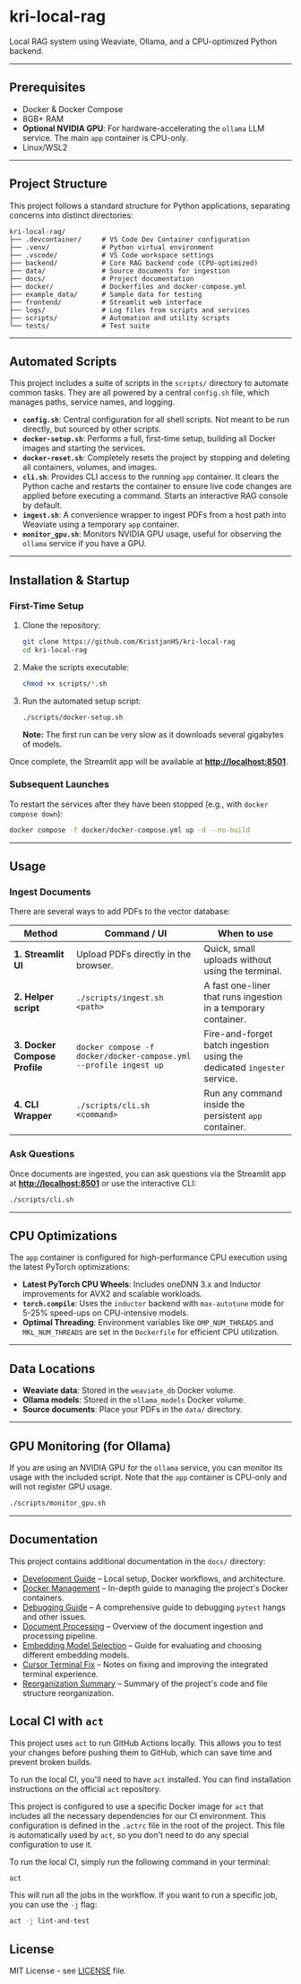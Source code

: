# kri-local-rag

Local RAG system using Weaviate, Ollama, and a CPU-optimized Python backend.

---

## Prerequisites
- Docker & Docker Compose
- 8GB+ RAM
- **Optional NVIDIA GPU**: For hardware-accelerating the `ollama` LLM service. The main `app` container is CPU-only.
- Linux/WSL2

---

## Project Structure

This project follows a standard structure for Python applications, separating concerns into distinct directories:

```
kri-local-rag/
├── .devcontainer/     # VS Code Dev Container configuration
├── .venv/             # Python virtual environment
├── .vscode/           # VS Code workspace settings
├── backend/           # Core RAG backend code (CPU-optimized)
├── data/              # Source documents for ingestion
├── docs/              # Project documentation
├── docker/            # Dockerfiles and docker-compose.yml
├── example_data/      # Sample data for testing
├── frontend/          # Streamlit web interface
├── logs/              # Log files from scripts and services
├── scripts/           # Automation and utility scripts
└── tests/             # Test suite
```

---

## Automated Scripts

This project includes a suite of scripts in the `scripts/` directory to automate common tasks. They are all powered by a central `config.sh` file, which manages paths, service names, and logging.

-   **`config.sh`**: Central configuration for all shell scripts. Not meant to be run directly, but sourced by other scripts.
-   **`docker-setup.sh`**: Performs a full, first-time setup, building all Docker images and starting the services.
-   **`docker-reset.sh`**: Completely resets the project by stopping and deleting all containers, volumes, and images.
-   **`cli.sh`**: Provides CLI access to the running `app` container. It clears the Python cache and restarts the container to ensure live code changes are applied before executing a command. Starts an interactive RAG console by default.
-   **`ingest.sh`**: A convenience wrapper to ingest PDFs from a host path into Weaviate using a temporary `app` container.
-   **`monitor_gpu.sh`**: Monitors NVIDIA GPU usage, useful for observing the `ollama` service if you have a GPU.

---

## Installation & Startup

### First-Time Setup

1.  Clone the repository:
    ```bash
    git clone https://github.com/KristjanHS/kri-local-rag
    cd kri-local-rag
    ```

2.  Make the scripts executable:
    ```bash
    chmod +x scripts/*.sh
    ```

3.  Run the automated setup script:
    ```bash
    ./scripts/docker-setup.sh
    ```
    **Note:** The first run can be very slow as it downloads several gigabytes of models.

Once complete, the Streamlit app will be available at **[http://localhost:8501](http://localhost:8501)**.

### Subsequent Launches

To restart the services after they have been stopped (e.g., with `docker compose down`):
```bash
docker compose -f docker/docker-compose.yml up -d --no-build
```

---

## Usage

### Ingest Documents

There are several ways to add PDFs to the vector database:

| Method | Command / UI | When to use |
|--------|--------------|-------------|
| **1. Streamlit UI** | Upload PDFs directly in the browser. | Quick, small uploads without using the terminal. |
| **2. Helper script** | `./scripts/ingest.sh <path>` | A fast one-liner that runs ingestion in a temporary container. |
| **3. Docker Compose Profile** | `docker compose -f docker/docker-compose.yml --profile ingest up` | Fire-and-forget batch ingestion using the dedicated `ingester` service. |
| **4. CLI Wrapper** | `./scripts/cli.sh <command>` | Run any command inside the persistent `app` container. |


### Ask Questions

Once documents are ingested, you can ask questions via the Streamlit app at **[http://localhost:8501](http://localhost:8501)** or use the interactive CLI:
```bash
./scripts/cli.sh
```

---

## CPU Optimizations

The `app` container is configured for high-performance CPU execution using the latest PyTorch optimizations:

-   **Latest PyTorch CPU Wheels**: Includes oneDNN 3.x and Inductor improvements for AVX2 and scalable workloads.
-   **`torch.compile`**: Uses the `inductor` backend with `max-autotune` mode for 5-25% speed-ups on CPU-intensive models.
-   **Optimal Threading**: Environment variables like `OMP_NUM_THREADS` and `MKL_NUM_THREADS` are set in the `Dockerfile` for efficient CPU utilization.

---

## Data Locations

- **Weaviate data**: Stored in the `weaviate_db` Docker volume.
- **Ollama models**: Stored in the `ollama_models` Docker volume.
- **Source documents**: Place your PDFs in the `data/` directory.

---

## GPU Monitoring (for Ollama)

If you are using an NVIDIA GPU for the `ollama` service, you can monitor its usage with the included script. Note that the `app` container is CPU-only and will not register GPU usage.

```bash
./scripts/monitor_gpu.sh
```

---

## Documentation

This project contains additional documentation in the `docs/` directory:

- [Development Guide](docs/DEVELOPMENT.md) – Local setup, Docker workflows, and architecture.
- [Docker Management](docs/docker-management.md) – In-depth guide to managing the project's Docker containers.
- [Debugging Guide](docs/DEBUG_GUIDE.md) – A comprehensive guide to debugging `pytest` hangs and other issues.
- [Document Processing](docs/document-processing.md) – Overview of the document ingestion and processing pipeline.
- [Embedding Model Selection](docs/embedding-model-selection.md) – Guide for evaluating and choosing different embedding models.
- [Cursor Terminal Fix](docs/cursor_terminal_fix.md) – Notes on fixing and improving the integrated terminal experience.
- [Reorganization Summary](docs/REORGANIZATION_SUMMARY.md) – Summary of the project's code and file structure reorganization.

## Local CI with `act`

This project uses `act` to run GitHub Actions locally. This allows you to test your changes before pushing them to GitHub, which can save time and prevent broken builds.

To run the local CI, you'll need to have `act` installed. You can find installation instructions on the official `act` repository.

This project is configured to use a specific Docker image for `act` that includes all the necessary dependencies for our CI environment. This configuration is defined in the `.actrc` file in the root of the project. This file is automatically used by `act`, so you don't need to do any special configuration to use it.

To run the local CI, simply run the following command in your terminal:

```bash
act
```

This will run all the jobs in the workflow. If you want to run a specific job, you can use the `-j` flag:

```bash
act -j lint-and-test
```

## License

MIT License - see [LICENSE](LICENSE) file.
